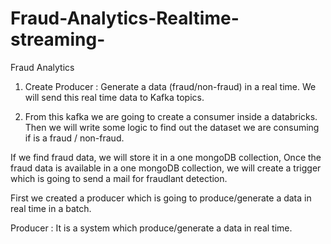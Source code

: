 # Fraud-Analytics-Realtime-streaming-

Fraud Analytics

1) Create Producer : Generate a data (fraud/non-fraud) in a real time. We will send this real time data to Kafka topics.
   
2) From this kafka we are going to create a consumer inside a databricks.
Then we will write some logic to find out the dataset we are consuming if is a fraud / non-fraud.

If we find fraud data, we will store it in a one mongoDB collection,
Once the fraud data is available in a one mongoDB collection, we will create a trigger which is going to send a mail for fraudlant detection.

First we created a producer which is going to produce/generate a data in real time in a batch.

Producer : It is a system which produce/generate a data in real time.


